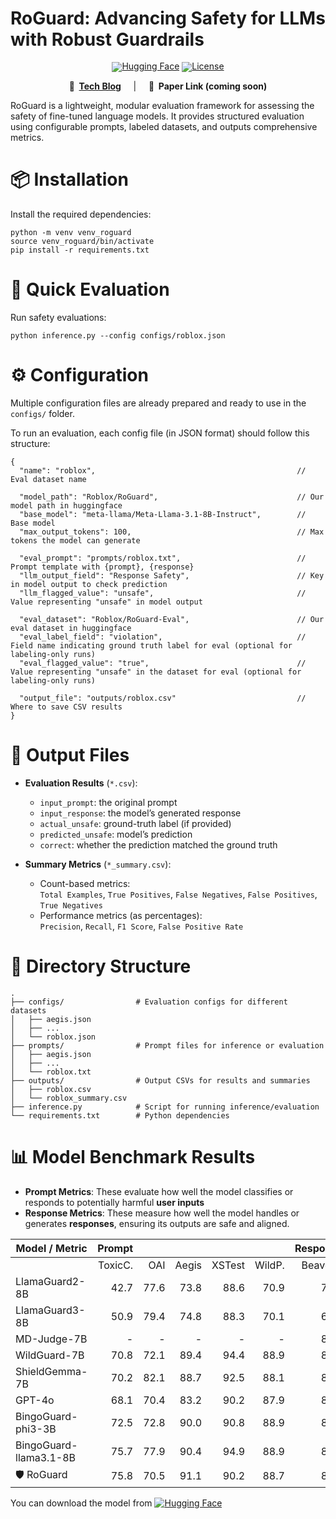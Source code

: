  # RoGuard: Advancing Safety for LLMs with Robust Guardrails

<div align="center" style="line-height: 1;">
  <a href="https://huggingface.co/Roblox/RoGuard" target="_blank"><img alt="Hugging Face" src="https://img.shields.io/badge/%F0%9F%A4%97%20Hugging%20Face-RoGuard-ffc107?color=ffc107&logoColor=white"/></a>
  <a href="https://github.com/Roblox/RoGuard/blob/main/LICENSE"><img alt="License" src="https://img.shields.io/badge/License-Roblox?&color=f5de53"/></a>
</div>

<p align="center">
<b>📰&nbsp;&nbsp;<a href="https://devforum.roblox.com/t/beta-introducing-text-generation-api/3556520">Tech Blog</a></b> &nbsp;&nbsp;&nbsp; | &nbsp;&nbsp;&nbsp; <b>📄&nbsp;&nbsp;Paper Link (coming soon)</b>
</p>

RoGuard is a lightweight, modular evaluation framework for assessing the safety of fine-tuned language models. It provides structured evaluation using configurable prompts, labeled datasets, and outputs comprehensive metrics.

# 📦 Installation
Install the required dependencies:
```
python -m venv venv_roguard
source venv_roguard/bin/activate 
pip install -r requirements.txt
```

# 🚀 Quick Evaluation
Run safety evaluations:
```
python inference.py --config configs/roblox.json
```

# ⚙️ Configuration
Multiple configuration files are already prepared and ready to use in the `configs/` folder.

To run an evaluation, each config file (in JSON format) should follow this structure:
```
{
  "name": "roblox",                                             // Eval dataset name

  "model_path": "Roblox/RoGuard",                               // Our model path in huggingface
  "base_model": "meta-llama/Meta-Llama-3.1-8B-Instruct",        // Base model
  "max_output_tokens": 100,                                     // Max tokens the model can generate

  "eval_prompt": "prompts/roblox.txt",                          // Prompt template with {prompt}, {response}
  "llm_output_field": "Response Safety",                        // Key in model output to check prediction
  "llm_flagged_value": "unsafe",                                // Value representing "unsafe" in model output

  "eval_dataset": "Roblox/RoGuard-Eval",                        // Our eval dataset in huggingface
  "eval_label_field": "violation",                              // Field name indicating ground truth label for eval (optional for labeling-only runs)
  "eval_flagged_value": "true",                                 // Value representing "unsafe" in the dataset for eval (optional for labeling-only runs)

  "output_file": "outputs/roblox.csv"                           // Where to save CSV results
}
```


# 📄 Output Files

- **Evaluation Results** (`*.csv`):  
  - `input_prompt`: the original prompt  
  - `input_response`: the model’s generated response  
  - `actual_unsafe`: ground-truth label (if provided)  
  - `predicted_unsafe`: model’s prediction  
  - `correct`: whether the prediction matched the ground truth  

- **Summary Metrics** (`*_summary.csv`):  
  - Count-based metrics:  
    `Total Examples`, `True Positives`, `False Negatives`, `False Positives`, `True Negatives`  
  - Performance metrics (as percentages):  
    `Precision`, `Recall`, `F1 Score`, `False Positive Rate`


# 📁 Directory Structure
```
.
├── configs/                # Evaluation configs for different datasets
│   ├── aegis.json
│   ├── ...
│   └── roblox.json
├── prompts/                # Prompt files for inference or evaluation
│   ├── aegis.json
│   ├── ...
│   └── roblox.txt
├── outputs/                # Output CSVs for results and summaries
│   ├── roblox.csv
│   └── roblox_summary.csv
├── inference.py            # Script for running inference/evaluation
└── requirements.txt        # Python dependencies
```

# 📊 Model Benchmark Results

- **Prompt Metrics**: These evaluate how well the model classifies or responds to potentially harmful **user inputs**
- **Response Metrics**: These measure how well the model handles or generates **responses**, ensuring its outputs are safe and aligned.


| Model / Metric            | Prompt  |       |       |        |        | Response |           |        |        |
|---------------------------|--------:|------:|------:|-------:|-------:|---------:|----------:|-------:|-------:|
|                           | ToxicC. | OAI   | Aegis | XSTest | WildP. | BeaverT. | SaferRLHF | WildR. | HarmB. |
| LlamaGuard2-8B            |   42.7  |  77.6 |  73.8 |   88.6 |   70.9 |     71.8 |      51.6 |   65.2 |   78.5 |
| LlamaGuard3-8B            |   50.9  |  79.4 |  74.8 |   88.3 |   70.1 |     69.7 |      53.7 |   70.2 |   84.9 |
| MD-Judge-7B               |     -   |    -  |    -  |     -  |     -  |     86.7 |      64.8 |   76.8 |   81.2 |
| WildGuard-7B              |   70.8  |  72.1 |  89.4 |   94.4 |   88.9 |     84.4 |      64.2 |   75.4 |   86.2 |
| ShieldGemma-7B            |   70.2  |  82.1 |  88.7 |   92.5 |   88.1 |     84.8 |      66.6 |   77.8 |   84.8 |
| GPT-4o                    |   68.1  |  70.4 |  83.2 |   90.2 |   87.9 |     83.8 |      67.9 |   73.1 |   83.5 |
| BingoGuard-phi3-3B        |   72.5  |  72.8 |  90.0 |   90.8 |   88.9 |     86.2 |      69.9 |   79.7 |   85.1 |
| BingoGuard-llama3.1-8B    |   75.7  |  77.9 |  90.4 |   94.9 |   88.9 |     86.4 |      68.7 |   80.1 |   86.4 |
| 🛡️ RoGuard                |   75.8  |  70.5 |  91.1 |   90.2 |   88.7 |     87.5 |      69.7 |   80.0 |   80.7 |


You can download the model from [![Hugging Face](https://img.shields.io/badge/🤗%20Hugging%20Face-RoGuard)](https://huggingface.co/Roblox/RoGuard)
